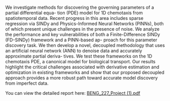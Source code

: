 We investigate methods for discovering the governing parameters of a partial differential equa-
tion (PDE) model for 1D chemotaxis from spatiotemporal data. Recent progress in this area
includes sparse regression via SINDy and Physics-Informed Neural Networks (PINNs), both of
which present unique challenges in the presence of noise. We analyze the performance and key
vulnerabilities of both a Finite-Difference SINDy (FD-SINDy) framework and a PINN-based ap-
proach for this parameter discovery task. We then develop a novel, decoupled methodology that
uses an artificial neural network (ANN) to denoise data and accurately approximate partial deriva-
tives. We test these frameworks on the 1D chemotaxis PDE, a canonical model for biological
transport. Our results highlight the critical challenges associated with derivative estimation and
optimization in existing frameworks and show that our proposed decoupled approach provides a
more robust path toward accurate model discovery from imperfect data.


You can view the detailed report here: [BENG_227_Project (1).pdf](https://github.com/user-attachments/files/21415620/BENG_227_Project.1.pdf)
